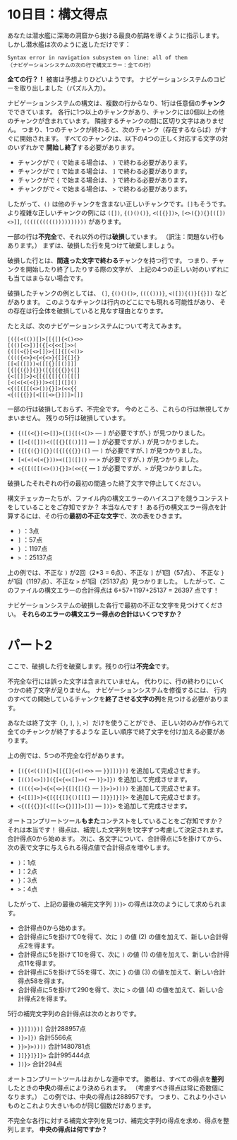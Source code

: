 # 10日目：構文得点 #

あなたは潜水艦に深海の洞窟から抜ける最良の航路を導くように指示します。
しかし潜水艦は次のように返しただけです：

```
Syntax error in navigation subsystem on line: all of them
（ナビゲーションシステムの次の行で構文エラー：全ての行）
```

**全ての行？！**
被害は予想よりひどいようです。
ナビゲーションシステムのコピーを取り出しました（パズル入力）。

ナビゲーションシステムの構文は、複数の行からなり、1行は任意個の**チャンク**でできています。
各行に1つ以上のチャンクがあり、チャンクには0個以上の他のチャンクが含まれています。
隣接するチャンクの間に区切り文字はありません。
つまり、1つのチャンクが終わると、次のチャンク（存在するならば）がすぐに開始されます。
すべてのチャンクは、以下の4つの正しく対応する文字の対のいずれかで
**開始**し**終了**する必要があります。

- チャンクがで `(` で始まる場合は、 `)` で終わる必要があります。
- チャンクがで `[` で始まる場合は、 `]` で終わる必要があります。
- チャンクがで `{` で始まる場合は、 `}` で終わる必要があります。
- チャンクがで `<` で始まる場合は、 `>` で終わる必要があります。

したがって、`()` は他のチャンクを含まない正しいチャンクです。`[]`もそうです。
より複雑な正しいチャンクの例には
`([])`, `{()()()}`, `<([{}])>`, `[<>({}){}[([])<>]]`, `(((((((((())))))))))` があります。

一部の行は**不完全**で、それ以外の行は**破損**しています。
（訳注：問題ない行もあります。）
まずは、破損した行を見つけて破棄しましょう。

破損した行とは、**間違った文字で終わる**チャンクを持つ行です。
つまり、チャンクを開始したり終了したりする際の文字が、
上記の4つの正しい対のいずれにも当てはまらない場合です。

破損したチャンクの例としては、
`(]`, `{()()()>`, `(((()))}`, `<([]){()}[{}])` などがあります。
このようなチャンクは行内のどこにでも現れる可能性があり、
その存在は行全体を破損していると見なす理由となります。

たとえば、次のナビゲーションシステムについて考えてみます。

```
[({(<(())[]>[[{[]{<()<>>
[(()[<>])]({[<{<<[]>>(
{([(<{}[<>[]}>{[]{[(<()>
(((({<>}<{<{<>}{[]{[]{}
[[<[([]))<([[{}[[()]]]
[{[{({}]{}}([{[{{{}}([]
{<[[]]>}<{[{[{[]{()[[[]
[<(<(<(<{}))><([]([]()
<{([([[(<>()){}]>(<<{{
<{([{{}}[<[[[<>{}]]]>[]]
```

一部の行は破損しておらず、不完全です。
今のところ、これらの行は無視してかまいません。
残りの5行は破損しています。

- `{([(<{}[<>[]}>{[]{[(<()>` ― `]` が必要ですが、`}` が見つかりました。
- `[[<[([]))<([[{}[[()]]]` ― `]` が必要ですが、`)` が見つかりました。
- `[{[{({}]{}}([{[{{{}}([]` ― `)` が必要ですが、`]` が見つかりました。
- `[<(<(<(<{}))><([]([]()` ― `>` が必要ですが、`)` が見つかりました。
- `<{([([[(<>()){}]>(<<{{` ― `]` が必要ですが、`>` が見つかりました。

破損したそれぞれの行の最初の間違った終了文字で停止してください。

構文チェッカーたちが、ファイル内の構文エラーのハイスコアを競うコンテストをしていることをご存知ですか？
本当なんです！
ある行の構文エラー得点を計算するには、その行の**最初の不正な文字**で、次の表をひきます。

- `)` ：3点
- `]` ：57点
- `}` ：1197点
- `>` ：25137点

上の例では、不正な `)` が2回（2*3 = 6点）、不正な `]` が1回（57点）、
不正な `}` が1回（1197点）、不正な `>` が1回（25137点）見つかりました。
したがって、このファイルの構文エラーの合計得点は 6+57+1197+25137 = 26397 点です！

ナビゲーションシステムの破損した各行で最初の不正な文字を見つけてください。
**それらのエラーの構文エラー得点の合計はいくつですか？**

# パート2 #

ここで、破損した行を破棄します。残りの行は**不完全**です。

不完全な行には誤った文字は含まれていません。
代わりに、行の終わりにいくつかの終了文字が足りません。
ナビゲーションシステムを修復するには、
行内のすべての開始しているチャンクを**終了させる文字の列**を見つける必要があります。

あなたは終了文字（`)`, `]`, `}`, `>`）だけを使うことができ、
正しい対のみが作られて全てのチャンクが終了するような
正しい順序で終了文字を付け加える必要があります。

上の例では、5つの不完全な行があります。

- `[({(<(())[]>[[{[]{<()<>>` ― `}}]])})]` を追加して完成させます。
- `[(()[<>])]({[<{<<[]>>(` ― `)}>]})` を追加して完成させます。
- `(((({<>}<{<{<>}{[]{[]{}` ― `}}>}>))))` を追加して完成させます。
- `{<[[]]>}<{[{[{[]{()[[[]` ― `]]}}]}]}>` を追加して完成させます。
- `<{([{{}}[<[[[<>{}]]]>[]]` ― `])}>` を追加して完成させます。

オートコンプリートツール**もまた**コンテストをしていることをご存知ですか？
それは本当です！
得点は、補完した文字列を1文字ずつ考慮して決定されます。
合計得点0から始めます。
次に、各文字について、合計得点に5を掛けてから、次の表で文字に与えられる得点値で合計得点を増やします。

- `)`：1点
- `]`：2点
- `}`：3点
- `>`：4点

したがって、上記の最後の補完文字列 `])}>` の得点は次のようにして求められます。

- 合計得点0から始めます。
- 合計得点に5を掛けて0を得て、次に `]` の値 (2) の値を加えて、新しい合計得点2を得ます。
- 合計得点に5を掛けて10を得て、次に `)` の値 (1) の値を加えて、新しい合計得点11を得ます。
- 合計得点に5を掛けて55を得て、次に `}` の値 (3) の値を加えて、新しい合計得点58を得ます。
- 合計得点に5を掛けて290を得て、次に `>` の値 (4) の値を加えて、新しい合計得点2を得ます。

5行の補完文字列の合計得点は次のとおりです。

- `}}]])})]` 合計288957点
- `)}>]})` 合計5566点
- `}}>}>))))` 合計1480781点
- `]]}}]}]}>` 合計995444点
- `])}>` 合計294点

オートコンプリートツールはおかしな連中です。
勝者は、すべての得点を**整列**したときの**中央**の得点により決められます。
（考慮すべき得点は常に奇数個になります。）
この例では、中央の得点は288957です。
つまり、これより小さいものとこれより大きいものが同じ個数だけあります。

不完全な各行に対する補完文字列を見つけ、補完文字列の得点を求め、得点を整列します。
**中央の得点は何ですか？**
